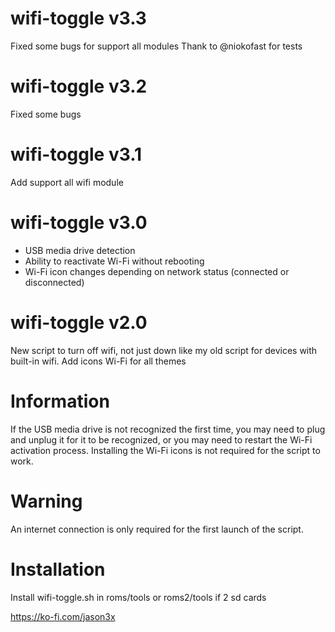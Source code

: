 # wifi-toggle v3.3
Fixed some bugs for support all modules
Thank to @niokofast for tests

# wifi-toggle v3.2
Fixed some bugs

# wifi-toggle v3.1
Add support all wifi module

# wifi-toggle v3.0 
- USB media drive detection 
- Ability to reactivate Wi-Fi without rebooting 
- Wi-Fi icon changes depending on network status (connected or disconnected) 

# wifi-toggle v2.0
New script to turn off wifi, not just down like my old script for devices with built-in wifi. 
Add icons Wi-Fi for all themes

# Information 
If the USB media drive is not recognized the first time, you may need to plug and unplug it for it to be recognized, or you may need to restart the Wi-Fi activation process.
Installing the Wi-Fi icons is not required for the script to work.

# Warning 
An internet connection is only required for the first launch of the script.  

# Installation 
Install wifi-toggle.sh in roms/tools or roms2/tools if 2 sd cards


https://ko-fi.com/jason3x
